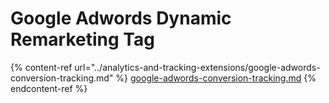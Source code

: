 # Google Adwords Dynamic Remarketing Tag

{% content-ref url="../analytics-and-tracking-extensions/google-adwords-conversion-tracking.md" %}
[google-adwords-conversion-tracking.md](../analytics-and-tracking-extensions/google-adwords-conversion-tracking.md)
{% endcontent-ref %}
